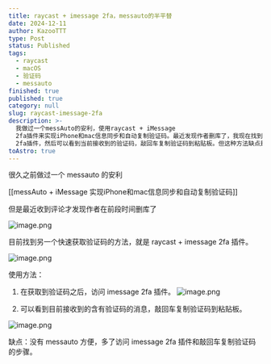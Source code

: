 ```yaml
---
title: raycast + imessage 2fa，messauto的半平替
date: 2024-12-11
author: KazooTTT
type: Post
status: Published
tags:
  - raycast
  - macOS
  - 验证码
  - messauto
finished: true
published: true
category: null
slug: raycast-imessage-2fa
description: >-
  我做过一个messAuto的安利，使用raycast + iMessage
  2fa插件来实现iPhone和mac信息同步和自动复制验证码。最近发现作者删库了，我现在找到了一种快速获取验证码的方法。使用方法是在获取到验证码之后访问iMessage
  2fa插件，然后可以看到当前接收到的验证码，敲回车复制验证码到粘贴板。但这种方法缺点是没有messAuto方便，多了额外的步骤。
toAstro: true
---
```


很久之前做过一个 messauto 的安利

[[messAuto + iMessage 实现iPhone和mac信息同步和自动复制验证码]]

但是最近收到评论才发现作者在前段时间删库了

![image.png](https://pictures.kazoottt.top/2024/12/20241211-20241211203702.png)

目前找到另一个快速获取验证码的方法，就是 raycast + imessage 2fa 插件。

![image.png](https://pictures.kazoottt.top/2024/12/20241211-20241211203735.png)

使用方法：

1. 在获取到验证码之后，访问 imessage 2fa 插件。
![image.png](https://pictures.kazoottt.top/2024/12/20241211-20241211204526.png)

2. 可以看到目前接收到的含有验证码的消息，敲回车复制验证码到粘贴板。

![image.png](https://pictures.kazoottt.top/2024/12/20241211-20241211204132.png)

缺点：没有 messauto 方便，多了访问 imessage 2fa 插件和敲回车复制验证码的步骤。
